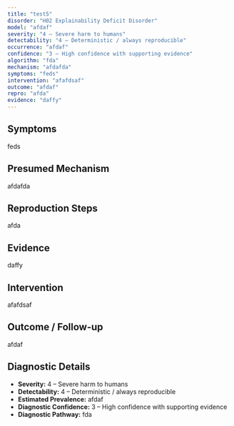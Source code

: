```yaml
---
title: "test5"
disorder: "H02 Explainability Deficit Disorder"
model: "afdaf"
severity: "4 – Severe harm to humans"
detectability: "4 – Deterministic / always reproducible"
occurrence: "afdaf"
confidence: "3 – High confidence with supporting evidence"
algorithm: "fda"
mechanism: "afdafda"
symptoms: "feds"
intervention: "afafdsaf"
outcome: "afdaf"
repro: "afda"
evidence: "daffy"
---
```


## Symptoms

feds

## Presumed Mechanism

afdafda

## Reproduction Steps

afda

## Evidence

daffy

## Intervention

afafdsaf

## Outcome / Follow-up

afdaf

## Diagnostic Details

- **Severity:** 4 – Severe harm to humans
- **Detectability:** 4 – Deterministic / always reproducible
- **Estimated Prevalence:** afdaf
- **Diagnostic Confidence:** 3 – High confidence with supporting evidence
- **Diagnostic Pathway:** fda
